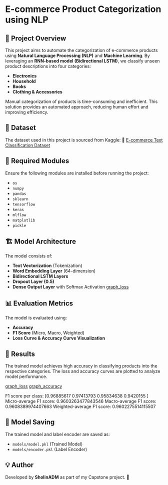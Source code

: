 # E-commerce Product Categorization using NLP

## 📌 Project Overview
This project aims to automate the categorization of e-commerce products using **Natural Language Processing (NLP)** and **Machine Learning**. By leveraging an **RNN-based model (Bidirectional LSTM)**, we classify unseen product descriptions into four categories:

- **Electronics**
- **Household**
- **Books**
- **Clothing & Accessories**

Manual categorization of products is time-consuming and inefficient. This solution provides an automated approach, reducing human effort and improving efficiency.

## 📂 Dataset
The dataset used in this project is sourced from Kaggle:
🔗 [E-commerce Text Classification Dataset](https://www.kaggle.com/datasets/saurabhshahane/ecommerce-text-classification)

## 🔧 Required Modules
Ensure the following modules are installed before running the project:
- `os`
- `numpy`
- `pandas`
- `sklearn`
- `tensorflow`
- `keras`
- `mlflow`
- `matplotlib`
- `pickle`

## 🏗 Model Architecture
The model consists of:
- **Text Vectorization** (Tokenization)
- **Word Embedding Layer** (64-dimension)
- **Bidirectional LSTM Layers**
- **Dropout Layer (0.5)**
- **Dense Output Layer** with Softmax Activation
[graph_loss](screenshot/model.png)

## 📊 Evaluation Metrics
The model is evaluated using:
- **Accuracy**
- **F1 Score** (Micro, Macro, Weighted)
- **Loss Curve & Accuracy Curve Visualization**

## 🚀 Results
The trained model achieves high accuracy in classifying products into the respective categories. The loss and accuracy curves are plotted to analyze model performance.

[graph_loss](screenshot/loss_graph.png)
[graph_accuracy](screenshot/accuracy_graph.png)

F1 score per class: [0.96885617 0.97413793 0.95834638 0.9420155 ]
Micro-average F1 score: 0.9603263477843546
Macro-average F1 score: 0.9608389974407663
Weighted-average F1 score: 0.9602275514115507

## 📁 Model Saving
The trained model and label encoder are saved as:
- `models/model.pkl` (Trained Model)
- `models/encoder.pkl` (Label Encoder)

## 💡 Author
Developed by **SholinADM** as part of my Capstone project. 🚀


